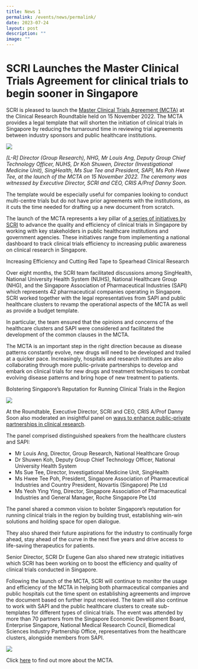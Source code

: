 ```yaml
---
title: News 1
permalink: /events/news/permalink/
date: 2023-07-24
layout: post
description: ""
image: ""
---
```

**SCRI Launches the Master Clinical Trials Agreement for clinical trials to begin sooner in Singapore**
=======================================================================================================

SCRI is pleased to launch the [Master Clinical Trials Agreement (MCTA)](https://www.scri.edu.sg/about-us/national-clinical-trial-coordination-initiatives/) at the Clinical Research Roundtable held on 15 November 2022. The MCTA provides a legal template that will shorten the initiation of clinical trials in Singapore by reducing the turnaround time in reviewing trial agreements between industry sponsors and public healthcare institutions.

![](https://www.scri.edu.sg/wp-content/uploads/2022/12/1_SCRI-MCTA_lowres-1024x630.jpg)

_\[L-R\] Director (Group Research), NHG, Mr Louis Ang, Deputy Group Chief Technology Officer, NUHS, Dr Koh Shuwen, Director (Investigational Medicine Unit), SingHealth, Ms Sue Tee and President, SAPI, Ms Poh Hwee Tee, at the launch of the MCTA on 15 November 2022. The ceremony was witnessed by Executive Director, SCRI and CEO, CRIS A/Prof Danny Soon._

The template would be especially useful for companies looking to conduct multi-centre trials but do not have prior agreements with the institutions, as it cuts the time needed for drafting up a new document from scratch.

The launch of the MCTA represents a key pillar of [a series of initiatives by SCRI](https://www.scri.edu.sg/about-us/national-clinical-trial-coordination-initiatives/) to advance the quality and efficiency of clinical trials in Singapore by working with key stakeholders in public healthcare institutions and government agencies. These initiatives range from implementing a national dashboard to track clinical trials efficiency to increasing public awareness on clinical research in Singapore.

Increasing Efficiency and Cutting Red Tape to Spearhead Clinical Research

Over eight months, the SCRI team facilitated discussions among SingHealth, National University Health System (NUHS), National Healthcare Group (NHG), and the Singapore Association of Pharmaceutical Industries (SAPI) which represents 42 pharmaceutical companies operating in Singapore. SCRI worked together with the legal representatives from SAPI and public healthcare clusters to revamp the operational aspects of the MCTA as well as provide a budget template.

In particular, the team ensured that the opinions and concerns of the healthcare clusters and SAPI were considered and facilitated the development of the common clauses in the MCTA.

The MCTA is an important step in the right direction because as disease patterns constantly evolve, new drugs will need to be developed and trailed at a quicker pace. Increasingly, hospitals and research institutes are also collaborating through more public-private partnerships to develop and embark on clinical trials for new drugs and treatment techniques to combat evolving disease patterns and bring hope of new treatment to patients.

Bolstering Singapore’s Reputation for Running Clinical Trials in the Region

![](https://www.scri.edu.sg/wp-content/uploads/2022/12/2_SCRI_MCTA-999x1024.jpg)

At the Roundtable, Executive Director, SCRI and CEO, CRIS A/Prof Danny Soon also moderated an insightful panel on [ways to enhance public-private partnerships in clinical research](https://www.linkedin.com/posts/singaporeclinicalresearchinstitute_roundtable-clinicaltrials-clinicalresearch-activity-6998144320830656512-veul?utm_source=share&utm_medium=member_desktop).

The panel comprised distinguished speakers from the healthcare clusters and SAPI:

*   Mr Louis Ang, Director, Group Research, National Healthcare Group
*   Dr Shuwen Koh, Deputy Group Chief Technology Officer, National University Health System
*   Ms Sue Tee, Director, Investigational Medicine Unit, SingHealth
*   Ms Hwee Tee Poh, President, Singapore Association of Pharmaceutical Industries and Country President, Novartis (Singapore) Pte Ltd
*   Ms Yeoh Ying Ying, Director, Singapore Association of Pharmaceutical Industries and General Manager, Roche Singapore Pte Ltd

The panel shared a common vision to bolster Singapore’s reputation for running clinical trials in the region by building trust, establishing win-win solutions and holding space for open dialogue.

They also shared their future aspirations for the industry to continually forge ahead, stay ahead of the curve in the next five years and drive access to life-saving therapeutics for patients.

Senior Director, SCRI Dr Eugene Gan also shared new strategic initiatives which SCRI has been working on to boost the efficiency and quality of clinical trials conducted in Singapore.

Following the launch of the MCTA, SCRI will continue to monitor the usage and efficiency of the MCTA in helping both pharmaceutical companies and public hospitals cut the time spent on establishing agreements and improve the document based on further input received. The team will also continue to work with SAPI and the public healthcare clusters to create sub-templates for different types of clinical trials. The event was attended by more than 70 partners from the Singapore Economic Development Board, Enterprise Singapore, National Medical Research Council, Biomedical Sciences Industry Partnership Office, representatives from the healthcare clusters, alongside members from SAPI.

![](https://www.scri.edu.sg/wp-content/uploads/2022/12/3_SCRI-MCTA_lowres-1024x588.jpg)

Click [here](https://www.scri.edu.sg/?smd_process_download=1&download_id=8517) to find out more about the MCTA.